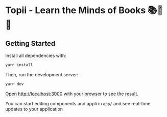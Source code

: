 # Topii - Learn the Minds of Books 📚🧠✨

## Getting Started

Install all dependencies with:

```bash
yarn install
```

Then, run the development server:

```bash
yarn dev
```

Open [http://localhost:3000](http://localhost:3000) with your browser to see the result.

You can start editing components and appli in `app/` and see real-time updates to your application
